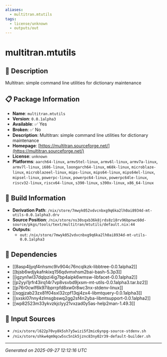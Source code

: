 ```yaml
---
aliases:
  - multitran.mtutils
tags:
  - license/unknown
  - outputs/out
---
```


# multitran.mtutils

## 📝 Description

Multitran: simple command line utilities for dictionary maintenance

## 📋 Package Information

- **Name**: `multitran.mtutils`
- **Version**: `0.0.1alpha3`
- **Available**: ✅ Yes
- **Broken**: ✅ No
- **Description**: Multitran: simple command line utilities for dictionary maintenance
- **Homepage**: [https://multitran.sourceforge.net/](https://multitran.sourceforge.net/)
- **License**: `unknown`
- **Platforms**: `aarch64-linux`, `armv5tel-linux`, `armv6l-linux`, `armv7a-linux`, `armv7l-linux`, `i686-linux`, `loongarch64-linux`, `m68k-linux`, `microblaze-linux`, `microblazeel-linux`, `mips-linux`, `mips64-linux`, `mips64el-linux`, `mipsel-linux`, `powerpc-linux`, `powerpc64-linux`, `powerpc64le-linux`, `riscv32-linux`, `riscv64-linux`, `s390-linux`, `s390x-linux`, `x86_64-linux`

## 🔧 Build Information

- **Derivation Path**: `/nix/store/7mwyk052vdvcnbxg9q6ka2lh0ai8934d-mt-utils-0.0.1alpha3.drv`
- **Source Position**: `/nix/store/ns30sqxb36k8jrds8z18rv96bpnwc60d-source/pkgs/tools/text/multitran/mtutils/default.nix:44`
- **Outputs**:
  - `out`:  `/nix/store/7mwyk052vdvcnbxg9q6ka2lh0ai8934d-mt-utils-0.0.1alpha3`

## 🔗 Dependencies

- [[8asp4ljyqf4nhsmc9lv904c76ncqlkzk-libbtree-0.0.1alpha2]]
- [[bjsb6wdjykafnkixq156qdvmxhsm2bai-bash-5.3p3]]
- [[igzyn1wl37dqlpzi4ig7bp4aipk6wmsw-libfacet-0.0.1alpha2]]
- [[p2yyi1jrfr43irq14r7vp8vsvbd9jxsm-mt-utils-0.0.1alpha3.tar.bz2]]
- [[p76r0cwlf6k97ibprrpfd8xw0r8wc3nx-stdenv-linux]]
- [[sqgjzab23zx81f04sxl32cpf13qj4zx4-libmtquery-0.0.1alpha3]]
- [[sxski07nny4zlmsgbswq2gg2sf4n2yba-libmtsupport-0.0.1alpha2]]
- [[wp82523m33ykvzkjclyy21vxzad0y5as-help2man-1.49.3]]

## 📁 Input Sources

- `/nix/store/l622p70vy8k5sh7y5wizi5f2mic6ynpg-source-stdenv.sh`
- `/nix/store/shkw4qm9qcw5sc5n1k5jznc83ny02r39-default-builder.sh`

---
*Generated on 2025-09-27 12:12:16 UTC*
